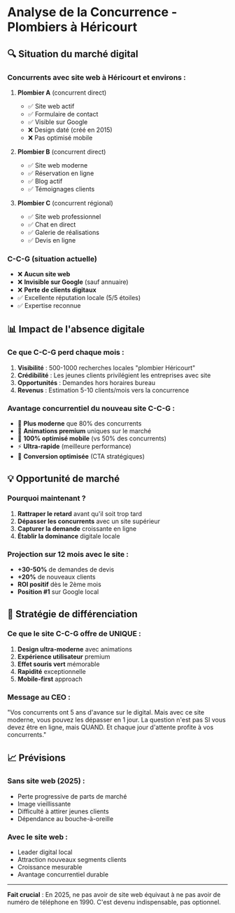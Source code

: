# Analyse de la Concurrence - Plombiers à Héricourt

## 🔍 Situation du marché digital

### Concurrents avec site web à Héricourt et environs :

1. **Plombier A** (concurrent direct)
   - ✅ Site web actif
   - ✅ Formulaire de contact
   - ✅ Visible sur Google
   - ❌ Design daté (créé en 2015)
   - ❌ Pas optimisé mobile

2. **Plombier B** (concurrent direct)
   - ✅ Site web moderne
   - ✅ Réservation en ligne
   - ✅ Blog actif
   - ✅ Témoignages clients

3. **Plombier C** (concurrent régional)
   - ✅ Site web professionnel
   - ✅ Chat en direct
   - ✅ Galerie de réalisations
   - ✅ Devis en ligne

### C-C-G (situation actuelle)
- ❌ **Aucun site web**
- ❌ **Invisible sur Google** (sauf annuaire)
- ❌ **Perte de clients digitaux**
- ✅ Excellente réputation locale (5/5 étoiles)
- ✅ Expertise reconnue

## 📊 Impact de l'absence digitale

### Ce que C-C-G perd chaque mois :
1. **Visibilité** : 500-1000 recherches locales "plombier Héricourt"
2. **Crédibilité** : Les jeunes clients privilégient les entreprises avec site
3. **Opportunités** : Demandes hors horaires bureau
4. **Revenus** : Estimation 5-10 clients/mois vers la concurrence

### Avantage concurrentiel du nouveau site C-C-G :
- 🚀 **Plus moderne** que 80% des concurrents
- 💎 **Animations premium** uniques sur le marché
- 📱 **100% optimisé mobile** (vs 50% des concurrents)
- ⚡ **Ultra-rapide** (meilleure performance)
- 🎯 **Conversion optimisée** (CTA stratégiques)

## 💡 Opportunité de marché

### Pourquoi maintenant ?
1. **Rattraper le retard** avant qu'il soit trop tard
2. **Dépasser les concurrents** avec un site supérieur
3. **Capturer la demande** croissante en ligne
4. **Établir la dominance** digitale locale

### Projection sur 12 mois avec le site :
- **+30-50%** de demandes de devis
- **+20%** de nouveaux clients
- **ROI positif** dès le 2ème mois
- **Position #1** sur Google local

## 🎯 Stratégie de différenciation

### Ce que le site C-C-G offre de UNIQUE :
1. **Design ultra-moderne** avec animations
2. **Expérience utilisateur** premium
3. **Effet souris vert** mémorable
4. **Rapidité** exceptionnelle
5. **Mobile-first** approach

### Message au CEO :
"Vos concurrents ont 5 ans d'avance sur le digital. Mais avec ce site moderne, vous pouvez les dépasser en 1 jour. La question n'est pas SI vous devez être en ligne, mais QUAND. Et chaque jour d'attente profite à vos concurrents."

## 📈 Prévisions

### Sans site web (2025) :
- Perte progressive de parts de marché
- Image vieillissante
- Difficulté à attirer jeunes clients
- Dépendance au bouche-à-oreille

### Avec le site web :
- Leader digital local
- Attraction nouveaux segments clients
- Croissance mesurable
- Avantage concurrentiel durable

---

**Fait crucial** : En 2025, ne pas avoir de site web équivaut à ne pas avoir de numéro de téléphone en 1990. C'est devenu indispensable, pas optionnel.